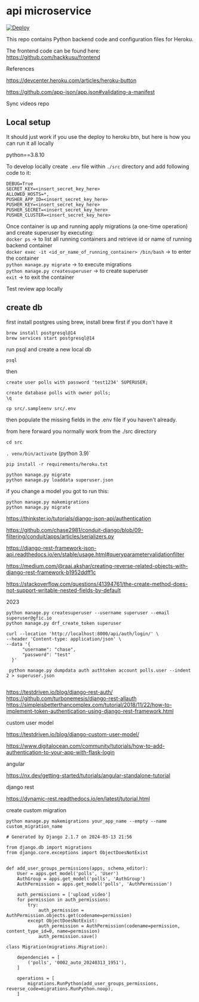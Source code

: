 # api microservice

<a href="https://heroku.com/deploy?template=https://github.com/hackkusu/backend.git">
  <img src="https://www.herokucdn.com/deploy/button.svg" alt="Deploy">
</a>

This repo contains Python backend code and configuration files for Heroku. 

The frontend code can be found here:
https://github.com/hackkusu/frontend


References

https://devcenter.heroku.com/articles/heroku-button

https://github.com/app-json/app.json#validating-a-manifest

Sync videos repo

## Local setup

It should just work if you use the deploy to heroku btn, but here is how you can run it all locally

python==3.8.10

To develop locally create `.env` file within `./src` directory and add following code to it:  
```
DEBUG=True
SECRET_KEY=<insert_secret_key_here>
ALLOWED_HOSTS=*,
PUSHER_APP_ID=<insert_secret_key_here>
PUSHER_KEY=<insert_secret_key_here>
PUSHER_SECRET=<insert_secret_key_here>
PUSHER_CLUSTER=<insert_secret_key_here>
```

Once container is up and running apply migrations (a one-time operation) and create superuser by executing:  
`docker ps` -> to list all running containers and retrieve id or name of running backend container  
`docker exec -it <id_or_name_of_running_container> /bin/bash` -> to enter the container  
`python manage.py migrate` -> to execute migrations  
`python manage.py createsuperuser` -> to create superuser  
`exit` -> to exit the container  


Test review app locally

## create db
first install postgres using brew, install brew first if you don't have it

```shell
brew install postgresql@14
brew services start postgresql@14
```
run psql and create a new local db

```shell
psql
```
then
```shell
create user polls with password 'test1234' SUPERUSER;
```
```shell
create database polls with owner polls;
\q
```

```shell
cp src/.sampleenv src/.env
```
then populate the missing fields in the .env file if you haven't already. 

from here forward you normally work from the ./src directory

```shell
cd src

```

`. venv/bin/activate` (python 3.9)`

`pip install -r requirements/heroku.txt`

```shell
python manage.py migrate
python manage.py loaddata superuser.json

```

if you change a model you got to run this:
```shell
python manage.py makemigrations
python manage.py migrate
````


https://thinkster.io/tutorials/django-json-api/authentication

https://github.com/chase2981/conduit-django/blob/09-filtering/conduit/apps/articles/serializers.py

https://django-rest-framework-json-api.readthedocs.io/en/stable/usage.html#queryparametervalidationfilter

https://medium.com/@raaj.akshar/creating-reverse-related-objects-with-django-rest-framework-b1952ddff1c

https://stackoverflow.com/questions/41394761/the-create-method-does-not-support-writable-nested-fields-by-default

2023

```shell
python manage.py createsuperuser --username superuser --email superuser@gfic.io
python manage.py drf_create_token superuser
```

```
curl --location 'http://localhost:8000/api/auth/login/' \
--header 'Content-type: application/json' \
--data '{
      "username": "chase",
      "password": "test"
  }'
```

```shell
 python manage.py dumpdata auth authtoken account polls.user --indent 2 > superuser.json


```


https://testdriven.io/blog/django-rest-auth/
https://github.com/turbonemesis/django-rest-allauth
https://simpleisbetterthancomplex.com/tutorial/2018/11/22/how-to-implement-token-authentication-using-django-rest-framework.html

custom user model

https://testdriven.io/blog/django-custom-user-model/

https://www.digitalocean.com/community/tutorials/how-to-add-authentication-to-your-app-with-flask-login

angular

https://nx.dev/getting-started/tutorials/angular-standalone-tutorial

django rest

https://dynamic-rest.readthedocs.io/en/latest/tutorial.html

create custom migration

```shell
python manage.py makemigrations your_app_name --empty --name custom_migration_name

```

```shell
# Generated by Django 2.1.7 on 2024-03-13 21:56

from django.db import migrations
from django.core.exceptions import ObjectDoesNotExist


def add_user_groups_permissions(apps, schema_editor):
    User = apps.get_model('polls', 'User')
    AuthGroup = apps.get_model('polls', 'AuthGroup')
    AuthPermission = apps.get_model('polls', 'AuthPermission')

    auth_permissions = ['upload_video']
    for permission in auth_permissions:
        try:
            auth_permission = AuthPermission.objects.get(codename=permission)
        except ObjectDoesNotExist:
            auth_permission = AuthPermission(codename=permission, content_type_id=0, name=permission)
            auth_permission.save()

class Migration(migrations.Migration):

    dependencies = [
        ('polls', '0002_auto_20240313_1951'),
    ]

    operations = [
        migrations.RunPython(add_user_groups_permissions, reverse_code=migrations.RunPython.noop),
    ]

```
